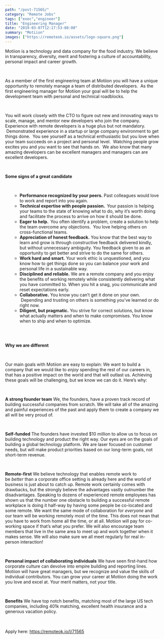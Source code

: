 ```yaml
---
path: "/post-71565/"
category: "Remote Jobs"
tags: ["exec","engineer"]
title: "Engineering Manager"
date: "2019-03-07T12:17:53-08:00"
summary: "Motiion"
images: ["https://remoteok.io/assets/logo-square.png"]
---
```


<p>Motiion is a technology and data company for the food industry. We believe in transparency, diversity, merit and fostering a culture of accountability, personal impact and career growth.</p><br /><p>As a member of the first engineering team at Motiion you will have a unique opportunity to remotely manage a team of distributed developers. &nbsp;As the first engineering manager for Motiion your goal will be to help the development team with personal and technical roadblocks. &nbsp;</p><br /><p>You will work closely with the CTO to figure out new and innovating ways to scale, manage, and mentor new developers who join the company. Experience with remote developers is a huge plus but not mandatory. &nbsp;Demonstrated experience in a startup or large company environment to get things done.&nbsp; You see yourself as a technical enthusiastic but you love when your team succeeds on a project and personal level. &nbsp;Watching people grow excites you and you want to see that hands on. &nbsp;We also know that many amazing developers can be excellent managers and managers can are excellent developers.</p><br /><p><strong>Some signs of a great candidate</strong></p><br /><ul><ul><li><strong>Performance recognized by your peers.</strong>&nbsp;Past colleagues would love to work and report into you again.</li><li><strong>Technical expertise with people passion. &nbsp;</strong>Your passion is helping your teams to the state of knowing what to do, why it&rsquo;s worth doing and facilitate the process to arrive on how it should be done.</li><li><strong>Eager to help. &nbsp;</strong>You often identify a problem, create a solution to help the team overcome any objections. &nbsp;You love helping others on cross-functional teams.</li><li><strong>Appreciation of honest feedback.</strong>&nbsp;You know that the best way to learn and grow is through constructive feedback delivered kindly, but without unnecessary ambiguity. You feedback given to as an opportunity to get better and strive to do the same for others.</li><li><strong>Work hard and smart.</strong>&nbsp;Your work ethic is unquestioned, and you know how to get things done so you can balance your work and personal life in a sustainable way.</li><li><strong>Disciplined and reliable.</strong>&nbsp;We are a remote company and you enjoy the benefits of working remotely while consistently delivering what you have committed to. When you hit a snag, you communicate and reset expectations early.</li><li><strong>Collaborative.</strong>&nbsp;You know you can&rsquo;t get it done on your own. &nbsp;Depending and trusting on others is something you&rsquo;ve learned or do right now.</li><li><strong>Diligent, but pragmatic.</strong>&nbsp;You strive for correct solutions, but know what actually matters and when to make compromises. You know when to ship and when to optimize.</li></ul><br /></ul><br /><p><strong>Why we are different</strong></p><br /><p>Our main goals with Motiion are easy to explain: We want to build a company that we would like to&nbsp;<em>enjoy&nbsp;</em>spending the rest of our careers in, that has a positive impact on the world and that will outlast us. Achieving these goals will be challenging, but we know we can do it. Here&rsquo;s why:</p><br /><p><strong>A strong founder team</strong> We, the founders, have a proven track record of building successful companies from scratch. We will take all of the amazing and painful experiences of the past and apply them to create a company we all will be very proud of.</p><br /><p><strong>Self-funded</strong> The founders have invested $10 million to allow us to focus on building technology and product the right way. Our eyes are on the goals of building a global technology platform. We are laser focused on customer needs, but will make product priorities based on our long-term goals, not short-term revenue.</p><br /><p><strong>Remote-first</strong> We believe technology that enables remote work to be&nbsp;<em>better</em>&nbsp;than a corporate office setting is already here and the world of business is just about to catch up. Remote work certainly comes with drawbacks, but the strongly believe the advantages vastly outnumber the disadvantages. Speaking to dozens of experienced remote employees has shown us that the number one obstacle to building a successful remote workplace is doing it half-way by having some people be co-located and some remote. We want the same mode of collaboration for&nbsp;<em>everyone</em>&nbsp;and our team will be working remotely most of the time. This does not mean that you have to work from home all the time, or at all. Motiion will pay for co-working space if that&rsquo;s what you prefer. We will also encourage team members that live in the same area to meet up and work together when it makes sense. We will also make sure we all meet regularly for real in-person interaction!</p><br /><p><strong>Personal impact of collaborating individuals</strong> We have seen first-hand how corporate culture can devolve into empire building and reporting lines. Motiion will have great managers, but we recognize and value the skills of individual contributors. You can grow your career at Motiion doing the work you love and excel at. Your merit matters, not your title.</p><br /><p><strong>Benefits</strong> We have top notch benefits, matching most of the large US tech companies, including 401k matching, excellent health insurance and a generous vacation policy.</p>

<br/>
<br/>
Apply here: <A HREF="https://remoteok.io/l/71565">https://remoteok.io/l/71565</A>
